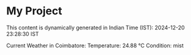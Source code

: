 # My Project

This content is dynamically generated in Indian Time (IST): 2024-12-20 23:28:30 IST


Current Weather in Coimbatore:
Temperature: 24.88 °C
Condition: mist
